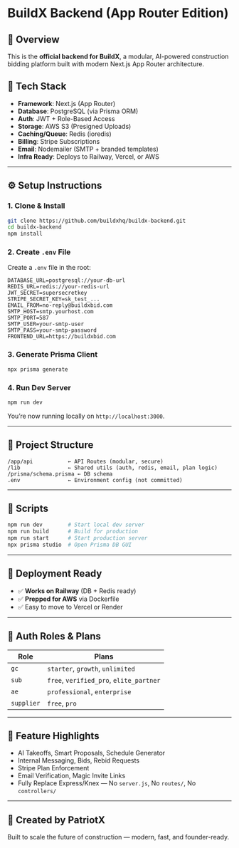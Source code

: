 # BuildX Backend (App Router Edition)

## 🚀 Overview
This is the **official backend for BuildX**, a modular, AI-powered construction bidding platform built with modern Next.js App Router architecture.

## 🧱 Tech Stack
- **Framework**: Next.js (App Router)
- **Database**: PostgreSQL (via Prisma ORM)
- **Auth**: JWT + Role-Based Access
- **Storage**: AWS S3 (Presigned Uploads)
- **Caching/Queue**: Redis (ioredis)
- **Billing**: Stripe Subscriptions
- **Email**: Nodemailer (SMTP + branded templates)
- **Infra Ready**: Deploys to Railway, Vercel, or AWS

---

## ⚙️ Setup Instructions

### 1. Clone & Install
```bash
git clone https://github.com/buildxhq/buildx-backend.git
cd buildx-backend
npm install
```

### 2. Create `.env` File
Create a `.env` file in the root:
```env
DATABASE_URL=postgresql://your-db-url
REDIS_URL=redis://your-redis-url
JWT_SECRET=supersecretkey
STRIPE_SECRET_KEY=sk_test_...
EMAIL_FROM=no-reply@buildxbid.com
SMTP_HOST=smtp.yourhost.com
SMTP_PORT=587
SMTP_USER=your-smtp-user
SMTP_PASS=your-smtp-password
FRONTEND_URL=https://buildxbid.com
```

### 3. Generate Prisma Client
```bash
npx prisma generate
```

### 4. Run Dev Server
```bash
npm run dev
```

You’re now running locally on `http://localhost:3000`.

---

## 📁 Project Structure
```
/app/api           ← API Routes (modular, secure)
/lib               ← Shared utils (auth, redis, email, plan logic)
/prisma/schema.prisma ← DB schema
.env               ← Environment config (not committed)
```

---

## 🧪 Scripts
```bash
npm run dev        # Start local dev server
npm run build      # Build for production
npm run start      # Start production server
npx prisma studio  # Open Prisma DB GUI
```

---

## 🚢 Deployment Ready
- ✅ **Works on Railway** (DB + Redis ready)
- ✅ **Prepped for AWS** via Dockerfile
- ✅ Easy to move to Vercel or Render

---

## 🔐 Auth Roles & Plans
| Role | Plans |
|------|-------|
| `gc` | `starter`, `growth`, `unlimited` |
| `sub` | `free`, `verified_pro`, `elite_partner` |
| `ae` | `professional`, `enterprise` |
| `supplier` | `free`, `pro` |

---

## 🧠 Feature Highlights
- AI Takeoffs, Smart Proposals, Schedule Generator
- Internal Messaging, Bids, Rebid Requests
- Stripe Plan Enforcement
- Email Verification, Magic Invite Links
- Fully Replace Express/Knex — No `server.js`, No `routes/`, No `controllers/`

---

## 👑 Created by PatriotX
Built to scale the future of construction — modern, fast, and founder-ready.

